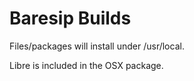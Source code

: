 # Baresip Builds

Files/packages will install under /usr/local.

Libre is included in the OSX package.
